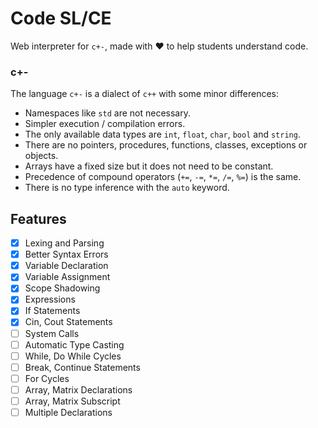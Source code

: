 
# Code SL/CE

Web interpreter for `c+-`, made with ❤️ to help students understand code.

### c+-

The language `c+-` is a dialect of `c++` with some minor differences:

- Namespaces like `std` are not necessary.
- Simpler execution / compilation errors.
- The only available data types are `int`, `float`, `char`, `bool` and `string`.
- There are no pointers, procedures, functions, classes, exceptions or objects.
- Arrays have a fixed size but it does not need to be constant.
- Precedence of compound operators (`+=`, `-=`, `*=`, `/=`, `%=`) is the same.
- There is no type inference with the `auto` keyword.

## Features

- [x] Lexing and Parsing
- [x] Better Syntax Errors
- [x] Variable Declaration
- [x] Variable Assignment
- [x] Scope Shadowing
- [x] Expressions
- [x] If Statements
- [x] Cin, Cout Statements
- [ ] System Calls
- [ ] Automatic Type Casting
- [ ] While, Do While Cycles
- [ ] Break, Continue Statements
- [ ] For Cycles
- [ ] Array, Matrix Declarations
- [ ] Array, Matrix Subscript
- [ ] Multiple Declarations
